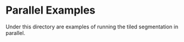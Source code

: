 # Parallel Examples

Under this directory are examples of running the tiled segmentation in
parallel. 
